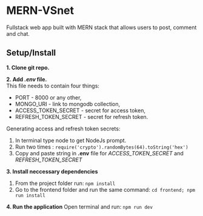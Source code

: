 # MERN-VSnet
Fullstack web app built with MERN stack that allows users to post, comment and chat.

## Setup/Install
**1. Clone git repo.**

**2. Add *.env* file.**<br>
This file needs to contain four things:
* PORT - 8000 or any other,
* MONGO_URI - link to mongodb collection,
* ACCESS_TOKEN_SECRET - secret for access token,
* REFRESH_TOKEN_SECRET - secret for refresh token.

Generating access and refresh token secrets:
1. In terminal type node to get NodeJs prompt.
2. Run two times : `require('crypto').randomBytes(64).toString('hex')`
3. Copy and paste string in **.env** file for *ACCESS_TOKEN_SECRET* and *REFRESH_TOKEN_SECRET*

**3. Install neccessary dependencies** <br>
1. From the project folder run: `npm install`
2. Go to the frontend folder and run the same command: `cd frontend; npm run install`

**4. Run the application**
Open terminal and run: `npm run dev`
